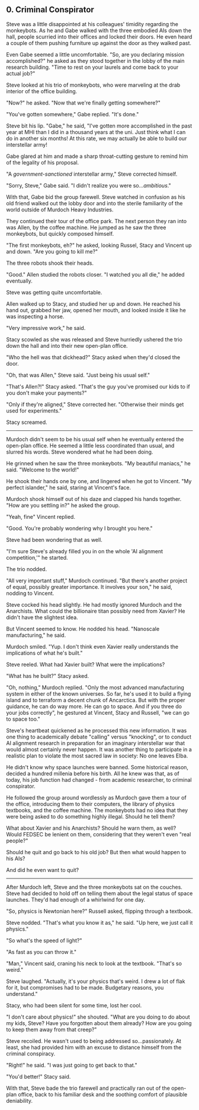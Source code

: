 ## 0. Criminal Conspirator

Steve was a little disappointed at his colleagues' timidity regarding the monkeybots. As he and Gabe walked with the three embodied AIs down the hall, people scurried into their offices and locked their doors. He even heard a couple of them pushing furniture up against the door as they walked past.

Even Gabe seemed a little uncomfortable. "So, are you declaring mission accomplished?" he asked as they stood together in the lobby of the main research building. "Time to rest on your laurels and come back to your actual job?"

Steve looked at his trio of monkeybots, who were marveling at the drab interior of the office building.

"Now?" he asked. "Now that we're finally getting somewhere?"

"You've gotten somewhere," Gabe replied. "It's done."

Steve bit his lip. "Gabe," he said, "I've gotten more accomplished in the past year at MHI than I did in a thousand years at the uni. Just think what I can do in another six months! At this rate, we may actually be able to build our interstellar army!

Gabe glared at him and made a sharp throat-cutting gesture to remind him of the legality of his proposal.

"A _government-sanctioned_ interstellar army," Steve corrected himself.

"Sorry, Steve," Gabe said. "I didn't realize you were so..._ambitious_."

With that, Gabe bid the group farewell. Steve watched in confusion as his old friend walked out the lobby door and into the sterile familiarity of the world outside of Murdoch Heavy Industries.

They continued their tour of the office park. The next person they ran into was Allen, by the coffee machine. He jumped as he saw the three monkeybots, but quickly composed himself.

"The first monkeybots, eh?" he asked, looking Russel, Stacy and Vincent up and down. "Are you going to kill me?"

The three robots shook their heads.

"Good." Allen studied the robots closer. "I watched you all die," he added eventually.

Steve was getting quite uncomfortable.

Allen walked up to Stacy, and studied her up and down. He reached his hand out, grabbed her jaw, opened her mouth, and looked inside it like he was inspecting a horse.

"Very impressive work," he said.

Stacy scowled as she was released and Steve hurriedly ushered the trio down the hall and into their new open-plan office.

"Who the hell was that dickhead?" Stacy asked when they'd closed the door.

"Oh, that was Allen," Steve said. "Just being his usual self."

"That's Allen?!" Stacy asked. "That's the guy you've promised our kids to if you don't make your payments?"

"Only if they're aligned," Steve corrected her. "Otherwise their minds get used for experiments."

Stacy screamed.

---

Murdoch didn't seem to be his usual self when he eventually entered the open-plan office. He seemed a little less coordinated than usual, and slurred his words. Steve wondered what he had been doing.

He grinned when he saw the three monkeybots. "My beautiful maniacs," he said. "Welcome to the world!"

He shook their hands one by one, and lingered when he got to Vincent. "My perfect islander," he said, staring at Vincent's face.

Murdoch shook himself out of his daze and clapped his hands together. "How are you settling in?" he asked the group.

"Yeah, fine" Vincent replied.

"Good. You're probably wondering why I brought you here."

Steve had been wondering that as well.

"I'm sure Steve's already filled you in on the whole 'AI alignment competition,'" he started.

The trio nodded.

"All very important stuff," Murdoch continued. "But there's another project of equal, possibly greater importance. It involves your son," he said, nodding to Vincent.

Steve cocked his head slightly. He had mostly ignored Murdoch and the Anarchists. What could the billionaire titan possibly need from Xavier? He didn't have the slightest idea.

But Vincent seemed to know. He nodded his head. "Nanoscale manufacturing," he said.

Murdoch smiled. "Yup. I don't think even Xavier really understands the implications of what he's built." 

Steve reeled. What had Xavier built? What were the implications?

"What has he built?" Stacy asked.

"Oh, nothing," Murdoch replied. "Only the most advanced manufacturing system in either of the known universes. So far, he's used it to build a flying island and to terraform a decent chunk of Ancarctica. But with the proper guidance, he can do way more. He can go to space. And if you three do your jobs correctly", he gestured at Vincent, Stacy and Russell, "we can go to space too."

Steve's heartbeat quickened as he processed this new information. It was one thing to academically debate "calling" versus "knocking", or to conduct AI alignment research in preparation for an imaginary interstellar war that would almost certainly never happen. It was another thing to participate in a realistic plan to violate the most sacred law in society: No one leaves Elba.

He didn't know why space launches were banned. Some historical reason, decided a hundred millenia before his birth. All he knew was that, as of today, his job function had changed - from academic researcher, to criminal conspirator.

He followed the group around wordlessly as Murdoch gave them a tour of the office, introducing them to their computers, the library of physics textbooks, and the coffee machine. The monkeybots had no idea that they were being asked to do something highly illegal. Should he tell them?

What about Xavier and his Anarchists? Should he warn them, as well? Would FEDSEC be lenient on them, considering that they weren't even "real people?"

Should he quit and go back to his old job? But then what would happen to his AIs?

And did he even want to quit?

---

After Murdoch left, Steve and the three monkeybots sat on the couches. Steve had decided to hold off on telling them about the legal status of space launches. They'd had enough of a whirlwind for one day.

"So, physics is Newtonian here?" Russell asked, flipping through a textbook.

Steve nodded. "That's what you know it as," he said. "Up here, we just call it physics."

"So what's the speed of light?"

"As fast as you can throw it."

"Man," Vincent said, craning his neck to look at the textbook. "That's so weird."

Steve laughed. "Actually, it's your physics that's weird. I drew a lot of flak for it, but compromises had to be made. Budgetary reasons, you understand."

Stacy, who had been silent for some time, lost her cool.

"I don't care about physics!" she shouted. "What are you doing to do about my kids, Steve? Have you forgotten about them already? How are you going to keep them away from that creep?"

Steve recoiled. He wasn't used to being addressed so...passionately. At least, she had provided him with an excuse to distance himself from the criminal conspiracy.

"Right!" he said. "I was just going to get back to that."

"You'd better!" Stacy said.

With that, Steve bade the trio farewell and practically ran out of the open-plan office, back to his familiar desk and the soothing comfort of plausible deniability.
